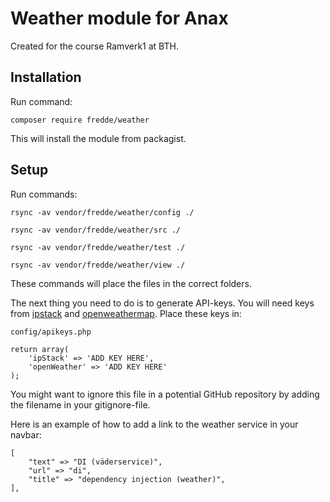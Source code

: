 Weather module for Anax
=======================

Created for the course Ramverk1 at BTH.

Installation
-----------------------

Run command:

`composer require fredde/weather`

This will install the module from packagist.

Setup
-----------------------

Run commands:

`rsync -av vendor/fredde/weather/config ./`

`rsync -av vendor/fredde/weather/src ./`

`rsync -av vendor/fredde/weather/test ./`

`rsync -av vendor/fredde/weather/view ./`

These commands will place the files in the correct folders.

The next thing you need to do is to generate API-keys.
You will need keys from [ipstack](https://ipstack.com/) and [openweathermap](https://openweathermap.org/).
Place these keys in:

`config/apikeys.php`

```
return array(
    'ipStack' => 'ADD KEY HERE',
    'openWeather' => 'ADD KEY HERE'
);
```

You might want to ignore this file in a potential GitHub repository by adding the filename in your gitignore-file.

Here is an example of how to add a link to the weather service in your navbar:

```
[
    "text" => "DI (väderservice)",
    "url" => "di",
    "title" => "dependency injection (weather)",
],
```
